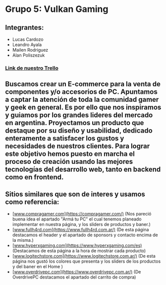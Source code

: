 # Grupo 5: Vulkan Gaming

## Integrantes: 
- Lucas Cardozo
- Leandro Ayala
- Mailen Rodriguez
- Alan Poliszezuk

### [Link de nuestro Trello](https://trello.com/b/tqqZeAy7/equipo-cinco)

## Buscamos crear un E-commerce para la venta de componentes y/o accesorios de PC. Apuntamos a captar la atención de toda la comunidad gamer y geek en general. Es por ello que nos inspiramos y guiamos por los grandes lideres del mercado en argentina. Proyectamos un producto que destaque por su diseño y usabilidad, dedicado enteramente a satisfacer los gustos y necesidades de nuestros clientes. Para lograr este objetivo hemos puesto en marcha el proceso de creación usando las mejores tecnologías del desarrollo web, tanto en backend como en frontend.

## Sitios similares que son de interes y usamos como referencia:
- [www.compragamer.com](https://compragamer.com/) (Nos pareció buena idea el apartado "Armá tu PC" el cual tenemos planeado implementar en nuestra página, y los sliders de productos y baner.)
- [www.fullh4rd.com](https://www.fullh4rd.com.ar/) (De esta página destacamos el header y el apartado de sponsors y contacto encima de la misma.)
- [www.hyperxgaming.com](https://www.hyperxgaming.com/es) (Destacamos de esta página a la hora de mostrar cada producto)
- [www.logitechstore.com](https://www.logitechstore.com.ar/) (De esta página nos gustó los colores que presenta y los sliders de los productos y del baner en el Home )
- [www.overdrivepc.com](https://www.overdrivepc.com.ar/) (De OverdrivePC destacamos el apartado del carrito de compra) 
